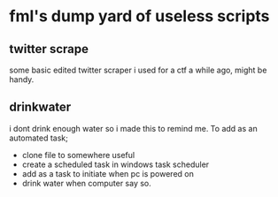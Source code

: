 # fml's dump yard of useless scripts


## twitter scrape
some basic edited twitter scraper i used for a ctf a while ago, might be handy.


## drinkwater
i dont drink enough water so i made this to remind me.
To add as an automated task;
- clone file to somewhere useful 
- create a scheduled task in windows task scheduler
- add as a task to initiate when pc is powered on
- drink water when computer say so.
